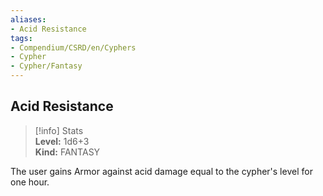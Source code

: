 ```yaml
---
aliases:
- Acid Resistance
tags:
- Compendium/CSRD/en/Cyphers
- Cypher
- Cypher/Fantasy
---
```


  
## Acid Resistance  
>[!info] Stats  
> **Level:** 1d6+3  
> **Kind:** FANTASY
  
The user gains Armor against acid damage equal to the cypher's level for one hour.